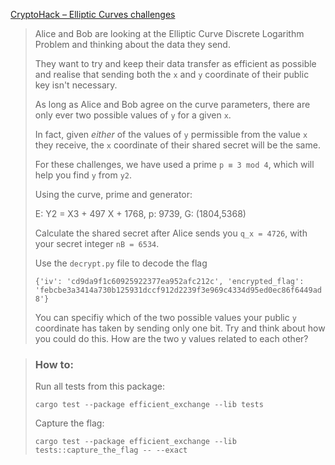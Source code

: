 [CryptoHack – Elliptic Curves challenges](https://cryptohack.org/challenges/ecc/)

> Alice and Bob are looking at the Elliptic Curve Discrete Logarithm Problem and thinking about the data they send.
>
> They want to try and keep their data transfer as efficient as possible and realise that sending both the `x` and `y` coordinate of their public key isn't necessary.
>
> As long as Alice and Bob agree on the curve parameters, there are only ever two possible values of `y` for a given `x`.
>
> In fact, given _either_ of the values of `y` permissible from the value `x` they receive, the `x` coordinate of their shared secret will be the same.
>
> For these challenges, we have used a prime `p ≡ 3 mod 4`, which will help you find `y` from `y2`.
>
> Using the curve, prime and generator:
>
> E: Y2 = X3 + 497 X + 1768, p: 9739, G: (1804,5368)
>
> Calculate the shared secret after Alice sends you `q_x = 4726`, with your secret integer `nB = 6534`.
>
> Use the `decrypt.py` file to decode the flag
>
> `{'iv': 'cd9da9f1c60925922377ea952afc212c', 'encrypted_flag': 'febcbe3a3414a730b125931dccf912d2239f3e969c4334d95ed0ec86f6449ad8'}`
>
> You can specifiy which of the two possible values your public `y` coordinate has taken by sending only one bit. Try and think about how you could do this. How are the two y values related to each other?

> ### How to:
> Run all tests from this package:
>
>     cargo test --package efficient_exchange --lib tests
>
> Capture the flag:
>
>     cargo test --package efficient_exchange --lib tests::capture_the_flag -- --exact

